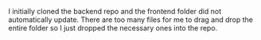 I initially cloned the backend repo and the frontend folder did not automatically update. There are too many files for me to drag and drop the entire folder so I just dropped the necessary ones into the repo. 
